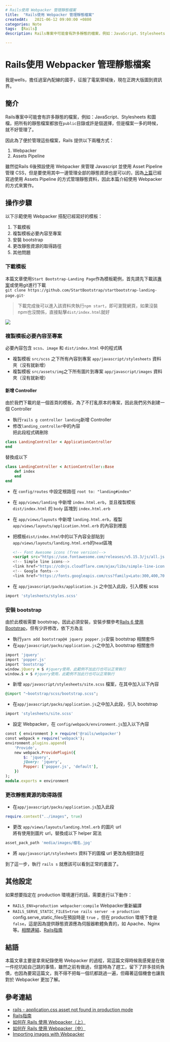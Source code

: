 ```yaml
---
# Rails使用 Webpacker 管理靜態檔案
title:  "Rails使用 Webpacker 管理靜態檔案"
createdAt:   2021-06-12 09:00:00 +0800
categories: Note
tags:  [Rails]
description: Rails專案中可能會有許多靜態的檔案，例如：JavaScript、Stylesheets 和圖檔，把所有的靜態檔案都放在`public`目錄或許是個選擇，但是檔案一多的時候，就不好管理了。因此為了便於管理這些檔案，Rails 提供以下兩種方式： 1. Webpacker 2. Assets Pipeline 雖然從Rails 6後預設使用 Webpacker 來管理 Javascript 並使用 Asset Pipeline 管理 CSS，但是要使用其中一邊管理全部的靜態資源也是可以的，因為[上篇](https://blog.wells.tw/posts/Rails%E4%BD%BF%E7%94%A8Assets-Pipeline%E7%AE%A1%E7%90%86%E9%9D%9C%E6%85%8B%E6%AA%94%E6%A1%88/)已經寫過使用 Assets Pipeline 的方式管理靜態資料，因此本篇介紹使用 Webpacker 的方式來實作。

---
```

# Rails使用 Webpacker 管理靜態檔案
我是wells，擔任過室內配線的國手，征服了電氣領域後，現在正跨大版圖到資訊界。

## 簡介
  Rails專案中可能會有許多靜態的檔案，例如：JavaScript、Stylesheets 和圖檔，把所有的靜態檔案都放在`public`目錄或許是個選擇，但是檔案一多的時候，就不好管理了。

因此為了便於管理這些檔案，Rails 提供以下兩種方式：
1. Webpacker
2. Assets Pipeline

雖然從Rails 6後預設使用 Webpacker 來管理 Javascript 並使用 Asset Pipeline 管理 CSS，但是要使用其中一邊管理全部的靜態資源也是可以的，因為[上篇](https://blog.wells.tw/posts/Rails%E4%BD%BF%E7%94%A8Assets-Pipeline%E7%AE%A1%E7%90%86%E9%9D%9C%E6%85%8B%E6%AA%94%E6%A1%88/)已經寫過使用 Assets Pipeline 的方式管理靜態資料，因此本篇介紹使用 Webpacker 的方式來實作。

## 操作步驟
以下示範使用 Webpacker 搭配已經寫好的模板：
1. 下載模板
2. 複製模板必要內容至專案
3. 安裝 bootstrap
4. 更改靜態資源的取得路徑
5. 其他問題

### 下載模板
本篇文章使用`Start Bootstrap-Landing Page`作為模板範例，首先請先下載該[專案](https://github.com/StartBootstrap/startbootstrap-landing-page)或使用git進行下載<br>
`git clone https://github.com/StartBootstrap/startbootstrap-landing-page.git`·
> 下載完成後可以進入該資料夾執行`npm start`，即可瀏覽網頁，如果沒裝npm也沒關係，直接點擊`dist/index.html`就好

![](startbootstrap-landing-page.png)

### 複製模板必要內容至專案
必要內容包含 `scss`、`image` 和 `dist/index.html` 中的程式碼
- 複製模板 `src/scss` 之下所有內容到專案 `app/javascript/stylesheets` 資料夾（沒有就新增）
- 複製模板 `src/assets/img`之下所有圖片到專案 `app/javascript/images` 資料夾（沒有就新增）

#### 新增 Controller
由於我們下載的是一個首頁的模板，為了不打亂原本的專案，因此我們另外創建一個 Controller
- 執行`rails g controller landing`新增 Controller
- 修改`landing_controller`中的內容
<br>把此段程式碼刪除
```ruby
class LandingController < ApplicationController
end
```
替換成以下
```ruby
class LandingController < ActionController::Base
    def index
    end
end
```
- 在 `config/routes` 中設定根路徑 `root to: "landing#index"`
- 在 `app/views/landing` 中新增 `index.html.erb`，並且複製模板 `dist/index.html` 的 `body` 區塊到 `index.html.erb`
- 在 `app/views/layouts` 中新增 `landing.html.erb`，複製 `app/views/layouts/application.html.erb` 的內容到裡面
- 把模板`dist/index.html`中的以下內容全部貼到`app/views/layouts/landing.html.erb`的`head`區塊

    ```html
    <!-- Font Awesome icons (free version)-->
    <script src="https://use.fontawesome.com/releases/v5.15.3/js/all.js" crossorigin="anonymous"><script>
    <!-- Simple line icons-->
    <link href="https://cdnjs.cloudflare.com/ajax/libs/simple-line-icons/2.5.5/csssimple-line-icons.min.css" rel="stylesheet" type="text/css" />
    <!-- Google fonts-->
    <link href="https://fonts.googleapis.com/css?family=Lato:300,400,700,300italic,400italic700italic" rel="stylesheet" type="text/css" />

    ```
- 在 `app/javascript/packs/application.js` 之中加入此段，引入模板 scss
```ruby
import 'stylesheets/styles.scss'
```

### 安裝 bootstrap
由於此模板需要 bootstrap，因此必須安裝，安裝步驟參考[Rails 6 使用 Bootstrap](https://medium.com/@hitobias/rails-6-%E4%BD%BF%E7%94%A8-bootstrap-6201ec4df75e)，但有少許修改，依下方為主

- 執行`yarn add bootstrap@4 jquery popper.js`安裝 bootstrap 相關套件
- 在`app/javascript/packs/application.js`之中加入 bootstrap 相關套件
```ruby
import 'jquery'
import 'popper.js'
import 'bootstrap'
window.jQuery = $ #jquery使用，此範例不加此行也可以正常執行
window.$ = $ #jquery使用，此範例不加此行也可以正常執行
```
- 新增 `app/javascript/stylesheets/site.scss` 檔案，在其中加入以下內容
```ruby
@import "~bootstrap/scss/bootstrap.scss";
```
- 在`app/javascript/packs/application.js`之中加入此段，引入 bootstrap
```ruby
import 'stylesheets/site.scss'
```
- 設定 Webpacker，在 `config/webpack/environment.js`加入以下內容
```ruby
const { environment } = require('@rails/webpacker')
const webpack = require('webpack');
environment.plugins.append(
    'Provide',
    new webpack.ProvidePlugin({
        $: 'jquery',
        jQuery: 'jquery',
        Popper: ['popper.js', 'default'],
    })
);
module.exports = environment
```

### 更改靜態資源的取得路徑
- 在`app/javascript/packs/application.js`加入此段
```ruby
require.context("../images", true)
```
- 更改 `app/views/layouts/landing.html.erb` 的圖片 url
<br>將有使用到圖片 url，替換成以下 helper 寫法
```ruby
asset_pack_path 'media/images/檔名.jpg'
```
- 將 `app/javascript/stylesheets` 資料下的圖檔 url 更改為相對路徑

到了這一步，執行 `rails s` 就應該可以看到正常的畫面了。

## 其他設定
如果想要指定在 production 環境運行的話，需要進行以下動作：
- `RAILS_ENV=production webpacker:compile` Webpacker重新編譯
- `RAILS_SERVE_STATIC_FILES=true rails server -e production`<br>
    config.serve_static_files在預設時是 `true` ，但在 production 環境下會是 `false`，這是因為提供靜態資源應為伺服器軟體負責的，如 Apache、Nginx 等。[相關連結](https://stackoverflow.com/questions/21969549/rails-application-css-asset-not-found-in-production-mode)、[Rails指南](https://guides.rubyonrails.org/v4.2/configuring.html)

## 結語
本篇文章主要是拿來紀錄使用 Webpacker 的過程，寫這篇文得時候我感覺是在做一件挖坑給自己跳的事情，雖然之前有做過，但當時為了趕工，留下了許多技術負債，也因為要寫這篇文，我不得不把每一個坑都跳過一遍，但藉著這個機會也讓我對於 Webpacker 更加了解。

## 參考連結
- [rails - application.css asset not found in production mode](https://stackoverflow.com/questions/21969549/rails-application-css-asset-not-found-in-production-mode)
- [Rails指南](https://guides.rubyonrails.org/v4.2/configuring.html)
- [如何在 Rails 使用 Webpacker（上）](https://kaochenlong.com/2019/11/21/webpacker-with-rails-part-1/)
- [如何在 Rails 使用 Webpacker（中）](https://kaochenlong.com/2019/11/21/webpacker-with-rails-part-2/)
- [Importing images with Webpacker](https://rossta.net/blog/importing-images-with-webpacker.html)
